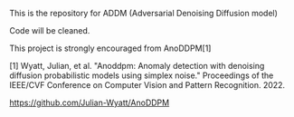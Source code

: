 This is the repository for ADDM (Adversarial Denoising Diffusion model)

Code will be cleaned. 

This project is strongly encouraged from AnoDDPM[1]


[1]
Wyatt, Julian, et al. "Anoddpm: Anomaly detection with denoising diffusion probabilistic models using simplex noise." Proceedings of the IEEE/CVF Conference on Computer Vision and Pattern Recognition. 2022.

https://github.com/Julian-Wyatt/AnoDDPM
